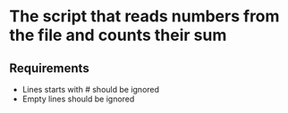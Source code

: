 # The script that reads numbers from the file and counts their sum
## Requirements 
- Lines starts with # should be ignored 
- Empty lines should be ignored

